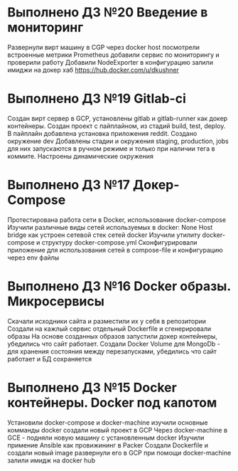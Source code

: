 # Выполнено ДЗ №20 Введение в мониторинг
Развернули вирт машину в CGP через docker host
посмотрели встроенные метрики Prometheus
добавили сервис по мониторингу и проверили работу
Добавили NodeExporter в конфигурацию
залили имиджи на докер хаб https://hub.docker.com/u/dkushner

# Выполнено ДЗ №19 Gitlab-ci

Создан вирт сервер в GCP,
установлены gitlab и gitlab-runner как докер контейнеры.
Создан проект с пайплайном, из стадий build, test, deploy. В пайплайн добавлена установка приложения reddit. Создано окружение dev Добавлены стадии и окружения staging, production, jobs для них запускаются в ручном режиме и только при наличии тега в коммите. Настроены динамические окружения

# Выполнено ДЗ №17 Докер-Compose
Протестирована работа сети в Docker, использование docker-compose
Изучили различные виды сетей используемых в docker:
None
Host
bridge
как устроен сетевой стек сетей docker
Изучили утилиту docker-compose и структуру docker-compose.yml
Сконфигурировали приложение для использования сетей в compose-file и конфигурацию через env файлы

# Выполнено ДЗ №16 Docker образы. Микросервисы
Скачали исходники сайта и разместили их у себя в репозитории
Создали на кажлый сервис отдельный Dockerfile и сгенерировали образы
На основе созданных образов запустили докер контейнеры, убедились что сайт работает.
Создали Docker Volume для MongoDb - для хранения состояния между перезапусками, убедились что сайт работает и БД сохраняется

# Выполнено ДЗ №15 Docker контейнеры. Docker под капотом
Установили docker-compose и docker-machine
изучили основные комманды docker
создали новый проект в GCP
Через docker-machine в GCE - подняли новую машину с установленным docker
Изучили примение Ansible как провижининг в Packer
Создали Dockerfile и создали новый image
развернули его в GCP при помощи docker-machine
залили имидж на docker hub
